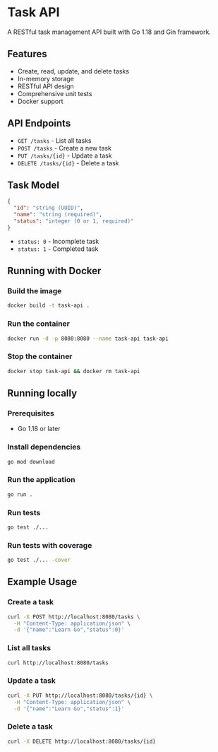 # Task API

A RESTful task management API built with Go 1.18 and Gin framework.

## Features

- Create, read, update, and delete tasks
- In-memory storage
- RESTful API design
- Comprehensive unit tests
- Docker support

## API Endpoints

- `GET /tasks` - List all tasks
- `POST /tasks` - Create a new task
- `PUT /tasks/{id}` - Update a task
- `DELETE /tasks/{id}` - Delete a task

## Task Model

```json
{
  "id": "string (UUID)",
  "name": "string (required)",
  "status": "integer (0 or 1, required)"
}
```

- `status: 0` - Incomplete task
- `status: 1` - Completed task

## Running with Docker

### Build the image
```bash
docker build -t task-api .
```

### Run the container
```bash
docker run -d -p 8080:8080 --name task-api task-api
```

### Stop the container
```bash
docker stop task-api && docker rm task-api
```

## Running locally

### Prerequisites
- Go 1.18 or later

### Install dependencies
```bash
go mod download
```

### Run the application
```bash
go run .
```

### Run tests
```bash
go test ./...
```

### Run tests with coverage
```bash
go test ./... -cover
```

## Example Usage

### Create a task
```bash
curl -X POST http://localhost:8080/tasks \
  -H "Content-Type: application/json" \
  -d '{"name":"Learn Go","status":0}'
```

### List all tasks
```bash
curl http://localhost:8080/tasks
```

### Update a task
```bash
curl -X PUT http://localhost:8080/tasks/{id} \
  -H "Content-Type: application/json" \
  -d '{"name":"Learn Go","status":1}'
```

### Delete a task
```bash
curl -X DELETE http://localhost:8080/tasks/{id}
```